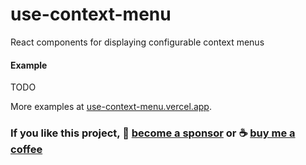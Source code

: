 # use-context-menu

React components for displaying configurable context menus

#### Example

TODO

More examples at [use-context-menu.vercel.app](https://use-context-menu.vercel.app/).

### If you like this project, 🎉 [become a sponsor](https://github.com/sponsors/bvaughn/) or ☕ [buy me a coffee](http://givebrian.coffee/)
